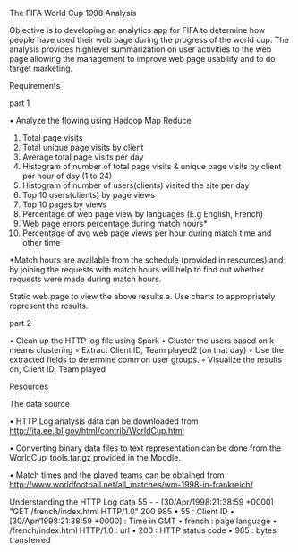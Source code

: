 
The FIFA World Cup 1998 Analysis

Objective is to  developing an analytics app for FIFA to determine how people have used their web page during the progress of the world cup. The analysis provides highlevel summarization on user activities to the web page allowing the management to improve web page usability and to do target marketing.


Requirements 

part 1

• Analyze the flowing using Hadoop Map Reduce
1. Total page visits
2. Total unique page visits by client
3. Average total page visits per day
4. Histogram of number of total page visits & unique page visits by client per hour of day (1 to 24)
5. Histogram of number of users(clients) visited the site per day
6. Top 10 users(clients) by page views
7. Top 10 pages by views
8. Percentage of web page view by languages (E.g English, French)
9. Web page errors percentage during match hours*
10. Percentage of avg web page views per hour during match time and other time

*Match hours are available from the schedule (provided in resources) and by joining the requests with match hours will help to find out whether requests were made during match hours.

Static web page to view the above results
a. Use charts to appropriately represent the results.


part 2 

• Clean up the HTTP log file using Spark
• Cluster the users based on k-means clustering
   ◦ Extract Client ID, Team played2 (on that day)
   ◦ Use the extracted fields to determine common user groups.
   ◦ Visualize the results on, Client ID, Team played


Resources

The data source

• HTTP Log analysis data can be downloaded from 
  http://ita.ee.lbl.gov/html/contrib/WorldCup.html

• Converting binary data files to text representation can be done from the
  WorldCup_tools.tar.gz provided in the Moodle.

• Match times and the played teams can be obtained from
  http://www.worldfootball.net/all_matches/wm-1998-in-frankreich/

Understanding the HTTP Log data
55 - - [30/Apr/1998:21:38:59 +0000] "GET /french/index.html HTTP/1.0" 200 985
• 55 : Client ID
• [30/Apr/1998:21:38:59 +0000] : Time in GMT
• french : page language
• /french/index.html HTTP/1.0 : url
• 200 : HTTP status code
• 985 : bytes transferred



